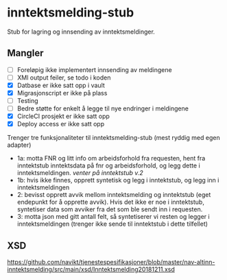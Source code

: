 # inntektsmelding-stub

Stub for lagring og innsending av inntektsmeldinger. 

## Mangler
- [ ] Foreløpig ikke implementert innsending av meldingene
- [ ] XMl output feiler, se todo i koden
- [x] Datbase er ikke satt opp i vault
- [x] Migrasjonscript er ikke på plass
- [ ] Testing
- [ ] Bedre støtte for enkelt å legge til nye endringer i meldingene
- [x] CircleCI prosjekt er ikke satt opp
- [x] Deploy access er ikke satt opp

Trenger tre funksjonaliteter til inntektsmelding-stub (mest ryddig med egen adapter)
 - 1a: motta FNR og litt info om arbeidsforhold fra requesten, hent fra inntektstub inntektsdata på fnr og 
       arbeidsforhold, og legg dette i inntektsmeldingen.
       _venter på inntektstub v.2_
 - 1b: hvis ikke finnes, opprett syntetisk og legg i inntektstub, og legg inn i inntektsmeldingen
 - 2: bevisst opprett avvik mellom inntektsmelding og inntektstub (eget endepunkt for å opprette avvik). Hvis det ikke 
      er noe i inntektstub, syntetiser data som avviker fra det som ble sendt inn i requesten.
 - 3: motta json med gitt antall felt, så syntetiserer vi resten og legger i inntektsmeldingen (trenger ikke sende til 
      inntektstub i dette tilfellet)

## XSD
https://github.com/navikt/tjenestespesifikasjoner/blob/master/nav-altinn-inntektsmelding/src/main/xsd/Inntektsmelding20181211.xsd
